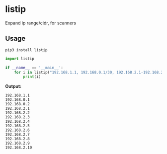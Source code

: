 # listip
Expand ip range/cidr, for scanners

## Usage
`pip3 install listip`

``` python
import listip

if __name__ == '__main__':
    for i in listip("192.168.1.1, 192.168.0.1/30, 192.168.2.1-192.168.2.10"):
        print(i)

```

**Output:**

```
192.168.1.1
192.168.0.1
192.168.0.2
192.168.2.1
192.168.2.2
192.168.2.3
192.168.2.4
192.168.2.5
192.168.2.6
192.168.2.7
192.168.2.8
192.168.2.9
192.168.2.10

```



